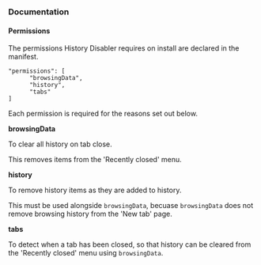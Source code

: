 ### Documentation

#### Permissions

The permissions History Disabler requires on install are declared in the manifest.

    "permissions": [
		  "browsingData",
		  "history",
		  "tabs"
    ]

Each permission is required for the reasons set out below.

**browsingData** 

To clear all history on tab close. 

This removes items from the 'Recently closed' menu.

**history**

To remove history items as they are added to history.

This must be used alongside `browsingData`, becuase `browsingData` does not remove browsing history from the 'New tab' page.

**tabs**

To detect when a tab has been closed, so that history can be cleared from the 'Recently closed' menu using `browsingData`.
